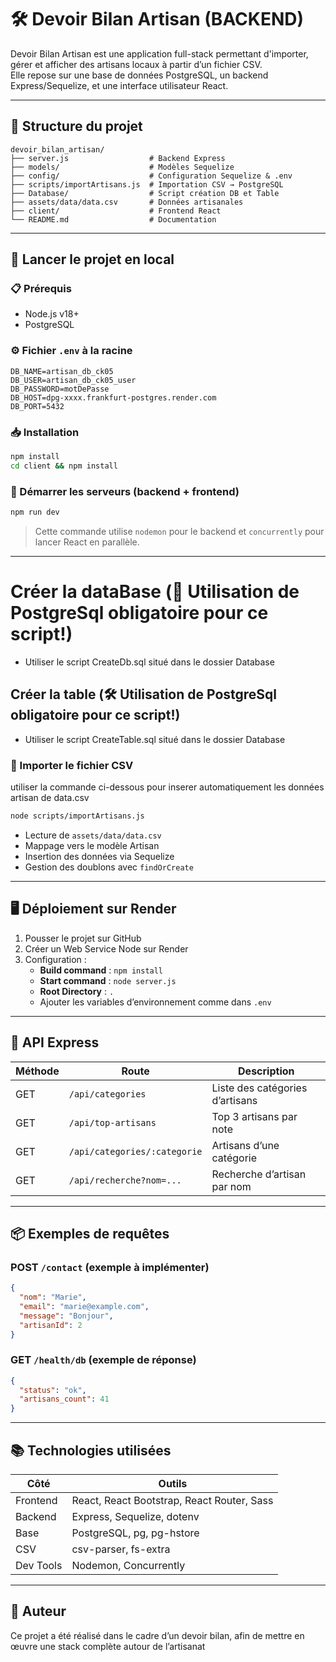 # 🛠️ Devoir Bilan Artisan (BACKEND)

Devoir Bilan Artisan est une application full-stack permettant d'importer, gérer et afficher des artisans locaux à partir d’un fichier CSV.  
Elle repose sur une base de données PostgreSQL, un backend Express/Sequelize, et une interface utilisateur React.

---

## 📁 Structure du projet

```
devoir_bilan_artisan/
├── server.js                  # Backend Express
├── models/                    # Modèles Sequelize
├── config/                    # Configuration Sequelize & .env
├── scripts/importArtisans.js  # Importation CSV → PostgreSQL
├── Database/                  # Script création DB et Table
├── assets/data/data.csv       # Données artisanales
├── client/                    # Frontend React
└── README.md                  # Documentation
```

---

## 🚀 Lancer le projet en local

### 📋 Prérequis

- Node.js v18+
- PostgreSQL

### ⚙️ Fichier `.env` à la racine

```
DB_NAME=artisan_db_ck05
DB_USER=artisan_db_ck05_user
DB_PASSWORD=motDePasse
DB_HOST=dpg-xxxx.frankfurt-postgres.render.com
DB_PORT=5432
```

### 📥 Installation

```bash
npm install
cd client && npm install
```

### 🔧 Démarrer les serveurs (backend + frontend)

```bash
npm run dev
```
> Cette commande utilise `nodemon` pour le backend et `concurrently` pour lancer React en parallèle.

---

# Créer la dataBase (🔧 Utilisation de PostgreSql obligatoire pour ce script!)

- Utiliser le script CreateDb.sql situé dans le dossier Database

## Créer la table (🛠️ Utilisation de PostgreSql obligatoire pour ce script!)

- Utiliser le script CreateTable.sql situé dans le dossier Database

### 📁 Importer le fichier CSV

utiliser la commande ci-dessous pour inserer automatiquement les données artisan de data.csv

```bash / powershell
node scripts/importArtisans.js
```

- Lecture de `assets/data/data.csv`
- Mappage vers le modèle Artisan
- Insertion des données via Sequelize
- Gestion des doublons avec `findOrCreate`

---

## 🖥️ Déploiement sur Render

1. Pousser le projet sur GitHub
2. Créer un Web Service Node sur Render
3. Configuration :
   - **Build command** : `npm install`
   - **Start command** : `node server.js`
   - **Root Directory** : `.`
   - Ajouter les variables d’environnement comme dans `.env`

---

## 📘 API Express

| Méthode | Route                        | Description                                 |
|---------|------------------------------|---------------------------------------------|
| GET     | `/api/categories`            | Liste des catégories d’artisans             |
| GET     | `/api/top-artisans`          | Top 3 artisans par note                     |
| GET     | `/api/categories/:categorie` | Artisans d’une catégorie                    |
| GET     | `/api/recherche?nom=...`     | Recherche d’artisan par nom                 |

---

## 📦 Exemples de requêtes

### POST `/contact` (exemple à implémenter)

```json
{
  "nom": "Marie",
  "email": "marie@example.com",
  "message": "Bonjour",
  "artisanId": 2
}
```

### GET `/health/db` (exemple de réponse)

```json
{
  "status": "ok",
  "artisans_count": 41
}
```

---

## 📚 Technologies utilisées

| Côté      | Outils                                 |
|-----------|----------------------------------------|
| Frontend  | React, React Bootstrap, React Router, Sass |
| Backend   | Express, Sequelize, dotenv             |
| Base      | PostgreSQL, pg, pg-hstore              |
| CSV       | csv-parser, fs-extra                   |
| Dev Tools | Nodemon, Concurrently                  |

---

## 👤 Auteur

Ce projet a été réalisé dans le cadre d’un devoir bilan, afin de mettre en œuvre une stack complète autour de l’artisanat